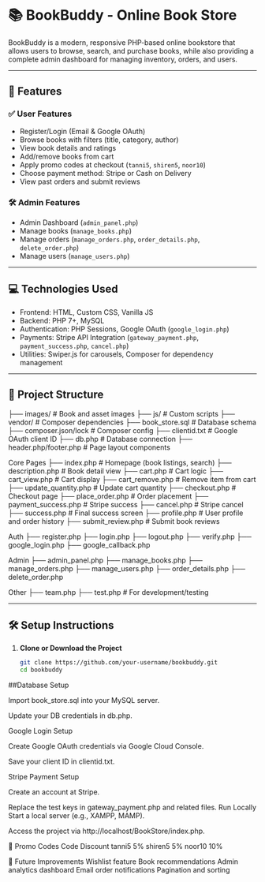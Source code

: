 # 📚 BookBuddy - Online Book Store

BookBuddy is a modern, responsive PHP-based online bookstore that allows users to browse, search, and purchase books, while also providing a complete admin dashboard for managing inventory, orders, and users.

---

## 🌟 Features

### ✅ User Features
- Register/Login (Email & Google OAuth)
- Browse books with filters (title, category, author)
- View book details and ratings
- Add/remove books from cart
- Apply promo codes at checkout (`tanni5`, `shiren5`, `noor10`)
- Choose payment method: Stripe or Cash on Delivery
- View past orders and submit reviews

### 🛠️ Admin Features
- Admin Dashboard (`admin_panel.php`)
- Manage books (`manage_books.php`)
- Manage orders (`manage_orders.php`, `order_details.php`, `delete_order.php`)
- Manage users (`manage_users.php`)

---

## 💻 Technologies Used

- Frontend: HTML, Custom CSS, Vanilla JS
- Backend: PHP 7+, MySQL
- Authentication: PHP Sessions, Google OAuth (`google_login.php`)
- Payments: Stripe API Integration (`gateway_payment.php`, `payment_success.php`, `cancel.php`)
- Utilities: Swiper.js for carousels, Composer for dependency management

---

## 📁 Project Structure

├── images/ # Book and asset images
├── js/ # Custom scripts
├── vendor/ # Composer dependencies
├── book_store.sql # Database schema
├── composer.json/lock # Composer config
├── clientid.txt # Google OAuth client ID
├── db.php # Database connection
├── header.php/footer.php # Page layout components

Core Pages
├── index.php # Homepage (book listings, search)
├── description.php # Book detail view
├── cart.php # Cart logic
├── cart_view.php # Cart display
├── cart_remove.php # Remove item from cart
├── update_quantity.php # Update cart quantity
├── checkout.php # Checkout page
├── place_order.php # Order placement
├── payment_success.php # Stripe success
├── cancel.php # Stripe cancel
├── success.php # Final success screen
├── profile.php # User profile and order history
├── submit_review.php # Submit book reviews

Auth
├── register.php
├── login.php
├── logout.php
├── verify.php
├── google_login.php
├── google_callback.php

Admin
├── admin_panel.php
├── manage_books.php
├── manage_orders.php
├── manage_users.php
├── order_details.php
├── delete_order.php

Other
├── team.php
├── test.php # For development/testing


---

## 🛠️ Setup Instructions

1. **Clone or Download the Project**
   ```bash
   git clone https://github.com/your-username/bookbuddy.git
   cd bookbuddy
   
##Database Setup

Import book_store.sql into your MySQL server.

Update your DB credentials in db.php.

Google Login Setup

Create Google OAuth credentials via Google Cloud Console.

Save your client ID in clientid.txt.

Stripe Payment Setup

Create an account at Stripe.

Replace the test keys in gateway_payment.php and related files.
Run Locally
Start a local server (e.g., XAMPP, MAMP).

Access the project via http://localhost/BookStore/index.php.

💸 Promo Codes
Code	Discount
tanni5	5%
shiren5	5%
noor10	10%

📌 Future Improvements
Wishlist feature
Book recommendations
Admin analytics dashboard
Email order notifications
Pagination and sorting











